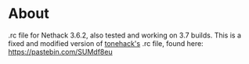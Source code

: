 # About
.rc file for Nethack 3.6.2, also tested and working on 3.7 builds. This is a fixed and modified version of [tonehack's](https://www.youtube.com/channel/UCvpJHz9FeHgzOvym9WdlPlg) .rc file, found here: https://pastebin.com/SUMdf8eu

